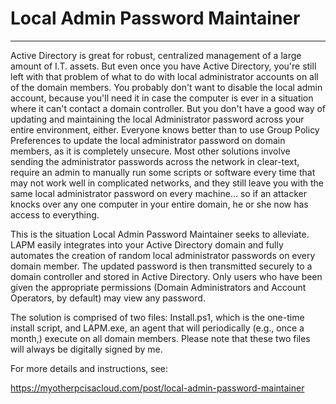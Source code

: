 # Local Admin Password Maintainer
------------------------

Active Directory is great for robust, centralized management of a large amount of I.T. assets.  But even once you have Active Directory, you're still left with that problem of what to do with local administrator accounts on all of the domain members.  You probably don't want to disable the local admin account, because you'll need it in case the computer is ever in a situation where it can't contact a domain controller.  But you don't have a good way of updating and maintaining the local Administrator password across your entire environment, either.  Everyone knows better than to use Group Policy Preferences to update the local administrator password on domain members, as it is completely unsecure.  Most other solutions involve sending the administrator passwords across the network in clear-text, require an admin to manually run some scripts or software every time that may not work well in complicated networks, and they still leave you with the same local administrator password on every machine... so if an attacker knocks over any one computer in your entire domain, he or she now has access to everything.

This is the situation Local Admin Password Maintainer seeks to alleviate.  LAPM easily integrates into your Active Directory domain and fully automates the creation of random local administrator passwords on every domain member.  The updated password is then transmitted securely to a domain controller and stored in Active Directory.  Only users who have been given the appropriate permissions (Domain Administrators and Account Operators, by default) may view any password.

The solution is comprised of two files: Install.ps1, which is the one-time install script, and LAPM.exe, an agent that will periodically (e.g., once a month,) execute on all domain members.  Please note that these two files will always be digitally signed by me.

For more details and instructions, see:

https://myotherpcisacloud.com/post/local-admin-password-maintainer